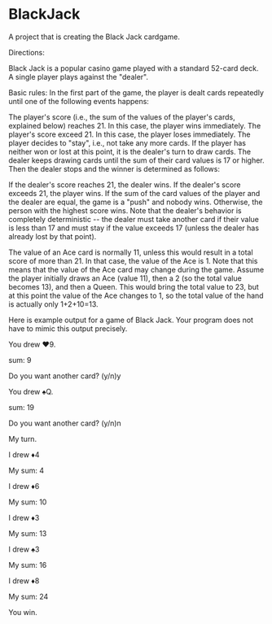 # BlackJack
A project that is creating the Black Jack cardgame. 

Directions: 

Black Jack is a popular casino game played with a standard 52-card deck. A single player plays against the "dealer".

Basic rules: In the first part of the game, the player is dealt cards repeatedly until one of the following events happens: 

The player's score (i.e., the sum of the values of the player's cards, explained below) reaches 21. In this case, the player wins immediately.
The player's score exceed 21. In this case, the player loses immediately. 
The player decides to "stay", i.e., not take any more cards. 
If the player has neither won or lost at this point, it is the dealer's turn to draw cards. The dealer keeps drawing cards until the sum of their card values is 17 or higher. Then the dealer stops and the winner is determined as follows: 

If the dealer's score reaches 21, the dealer wins.
If the dealer's score exceeds 21, the player wins.
If the sum of the card values of the player and the dealer are equal, the game is a "push" and nobody wins. 
Otherwise, the person with the highest score wins.
Note that the dealer's behavior is completely deterministic -- the dealer must take another card if their value is less than 17 and must stay if the value exceeds 17 (unless the dealer has already lost by that point).

The value of an Ace card is normally 11, unless this would result in a total score of more than 21. In that case, the value of the Ace is 1. Note that this means that the value of the Ace card may change during the game. Assume the player initially draws an Ace (value 11), then a 2 (so the total value becomes 13), and then a Queen. This would bring the total value to 23, but at this point the value of the Ace changes to 1, so the total value of the hand is actually only 1+2+10=13.

Here is example output for a game of Black Jack. Your program does not have to mimic this output precisely. 

You drew ♥9.

sum: 9

Do you want another card? (y/n)y

You drew ♠Q.

sum: 19

Do you want another card? (y/n)n

My turn.

I drew ♦4

My sum: 4

I drew ♦6

My sum: 10

I drew ♦3

My sum: 13

I drew ♠3

My sum: 16

I drew ♦8

My sum: 24

You win.
